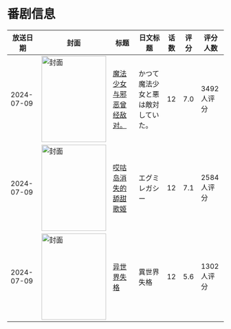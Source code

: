 # 番剧信息

|放送日期|封面|标题|日文标题|话数|评分|评分人数|
|---|---|---|---|---|---|---|
|2024-07-09|<img src="https://lain.bgm.tv/pic/cover/c/c9/4f/465884_fqZbB.jpg" alt="封面" style="width:150px;height:200px;object-fit:cover;">|[魔法少女与邪恶曾经敌对。](https://bangumi.tv/subject/465884)|かつて魔法少女と悪は敵対していた。|12|7.0|3492人评分|
|2024-07-09|<img src="https://lain.bgm.tv/pic/cover/c/9f/21/490824_8oJpo.jpg" alt="封面" style="width:150px;height:200px;object-fit:cover;">|[哎咕岛消失的舔甜歌姬](https://bangumi.tv/subject/490824)|エグミレガシー|12|7.1|2584人评分|
|2024-07-09|<img src="https://lain.bgm.tv/pic/cover/c/51/3f/391496_5G4nn.jpg" alt="封面" style="width:150px;height:200px;object-fit:cover;">|[异世界失格](https://bangumi.tv/subject/391496)|異世界失格|12|5.6|1302人评分|
